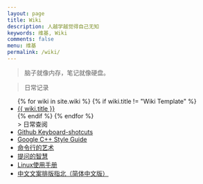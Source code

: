 ```yaml
---
layout: page
title: Wiki
description: 人越学越觉得自己无知
keywords: 维基, Wiki
comments: false
menu: 维基
permalink: /wiki/
---
```


> 脑子就像内存，笔记就像硬盘。

> 日常记录

<ul class="listing">
{% for wiki in site.wiki %}
{% if wiki.title != "Wiki Template" %}
<li class="listing-item"><a href="{{ site.url }}{{ wiki.url }}">{{ wiki.title }}</a></li>
{% endif %}
{% endfor %}
<br>
> 日常查阅

<li class="listing-item"><a href="https://help.github.com/en/articles/keyboard-shortcuts">Github Keyboard-shotcuts</a></li>
<li class="listing-item"><a href="https://google.github.io/styleguide/cppguide.html">Google C++ Style Guide</a></li>
<li class="listing-item"><a href="https://github.com/jlevy/the-art-of-command-line/blob/master/README-zh.md">命令行的艺术</a></li>
<li class="listing-item"><a href="https://github.com/ryanhanwu/How-To-Ask-Questions-The-Smart-Way/blob/master/README-zh_CN.md">提问的智慧</a></li>
<li class="listing-item"><a href="https://linuxtools-rst.readthedocs.io/zh_CN/latest/base/index.html#">Linux使用手册</a></li>
<li class="listing-item"><a href="https://mazhuang.org/wiki/chinese-copywriting-guidelines/">中文文案排版指北（简体中文版）</a></li>

</ul>
